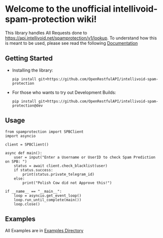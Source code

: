 # Welcome to the unofficial intellivoid-spam-protection wiki!

This library handles All Requests done to https://api.intellivoid.net/spamprotection/v1/lookup. To understand how this is meant to be used, please see read the following [Documentation](https://github.com/OpenRestfulAPI/intellivoid-spam-protection/wiki)

## Getting Started
- Installing the library:
 
    `pip install git+https://github.com/OpenRestfulAPI/intellivoid-spam-protection`

- For those who wants to try out Development Builds:

    `pip install git+https://github.com/OpenRestfulAPI/intellivoid-spam-protection@dev`

## Usage

```
from spamprotection import SPBClient
import asyncio

client = SPBClient()

async def main():
    user = input("Enter a Username or UserID to check Spam Prediction on SPB: ")
    status = await client.check_blacklist(user)
    if status.success:
        print(status.private_telegram_id)
    else:
        print("Polish Cow did not Approve this!")

if __name__ == "__main__":
    loop = asyncio.get_event_loop()
    loop.run_until_complete(main())
    loop.close()
```

## Examples

All Examples are in [Examples Directory](https://github.com/OpenRestfulAPI/intellivoid-spam-protection/tree/master/examples)